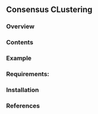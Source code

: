 ﻿
## Consensus CLustering

### Overview

### Contents

### Example

### Requirements:

### Installation
### References


